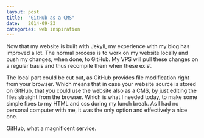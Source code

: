 ```yaml
---
layout: post
title:  "GitHub as a CMS"
date:   2014-09-23
categories: web inspiration
---
```


Now that my website is built with Jekyll, my experience with my blog has improved a lot. The normal process is to work on my website locally and push my changes, when done, to GitHub. My VPS will pull these changes on a regular basis and thus recompile them when these exist.

The local part could be cut out, as GitHub provides file modification right from your browser. Which means that in case your website source is stored on GitHub, that you could use the website also as a CMS, by just editing the files straight from the browser. Which is what I needed today, to make some simple fixes to my HTML and css during my lunch break. As I had no personal computer with me, it was the only option and effectively a nice one.

GitHub, what a magnificent service.
